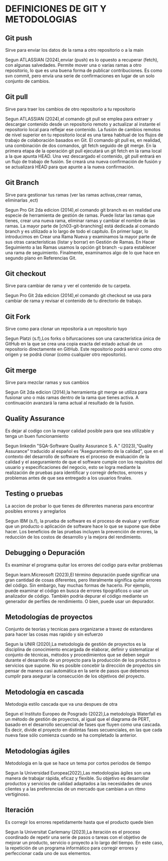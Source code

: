 # DEFINICIONES DE GIT Y METODOLOGIAS 
## Git push 
Sirve para enviar los datos de la rama a otro repositorio o a la main

Segun  ATLASSIAN (2024),enviar (push) es lo opuesto a recuperar (fetch), con algunas salvedades. Permite mover una o varias ramas a otro repositorio, lo que es una buena forma de publicar contribuciones. Es como svn commit, pero envía una serie de confirmaciones en lugar de un solo conjunto de cambios.
## Git pull
Sirve para traer los cambios de otro repositorio a tu repositorio

Segun ATLASSIAN (2024),el comando git pull se emplea para extraer y descargar contenido desde un repositorio remoto y actualizar al instante el repositorio local para reflejar ese contenido. La fusión de cambios remotos de nivel superior en tu repositorio local es una tarea habitual de los flujos de trabajo de colaboración basados en Git. El comando git pull es, en realidad, una combinación de dos comandos, git fetch seguido de git merge. En la primera etapa de la operación git pull ejecutará un git fetch en la rama local a la que apunta HEAD. Una vez descargado el contenido, git pull entrará en un flujo de trabajo de fusión. Se creará una nueva confirmación de fusión y se actualizará HEAD para que apunte a la nueva confirmación.
## Git Branch
Sirve para gestionar tus ramas (ver las ramas activas,crear ramas, eliminarlas ,ect)

Segun Pro Git 2da edicion (2014),el comando git branch es en realidad una especie de herramienta de gestión de ramas. Puede listar las ramas que tienes, crear una nueva rama, eliminar ramas y cambiar el nombre de las ramas.
La mayor parte de [ch03-git-branching] está dedicada al comando branch y es utilizado a lo largo de todo el capítulo. En primer lugar, lo introducimos en Crear una Rama Nueva y examinamos la mayor parte de sus otras características (listar y borrar) en Gestión de Ramas.
En Hacer Seguimiento a las Ramas usamos la opción git branch -u para establecer una rama de seguimiento.
Finalmente, examinamos algo de lo que hace en segundo plano en Referencias Git.
## Git checkout
Sirve para cambiar de rama y ver el contenido de tu carpeta.

Segun Pro Git 2da edicion (2014),el comando git checkout se usa para cambiar de rama y revisar el contenido de tu directorio de trabajo.
## Git Fork
Sirve como para clonar un repositoria a un repositorio tuyo

Segun Platzi (s.f),Los forks o bifurcaciones son una característica única de GitHub en la que se crea una copia exacta del estado actual de un repositorio directamente en GitHub. Este repositorio podrá servir como otro origen y se podrá clonar (como cualquier otro repositorio). 
## Git merge
Sirve para mezclar ramas y sus cambios

Segun Git 2da edicion (2014),la herramienta git merge se utiliza para fusionar uno o más ramas dentro de la rama que tienes activa. A continuación avanzará la rama actual al resultado de la fusión.
## Quality Assurance
Es dejar al codigo con la mayor calidad posible para que sea utilizable y tenga un buen funcionamiento

Segun linkedin "SQA-Software Quality Assurance S. A." (2023),“Quality Assurance” traducido al español es “Aseguramiento de la calidad”, que en el contexto del desarrollo de software es el proceso de evaluación de la calidad y el aseguramiento de que el software cumple con los requisitos del usuario y especificaciones del negocio, esto se logra mediante la realización de pruebas para identificar y corregir defectos, errores y problemas antes de que sea entregado a los usuarios finales.
## Testing o pruebas
La accion de probar lo que tienes de diferentes maneras para encontrar posibles errores y arreglarlos

Segun IBM (s.f), la prueba de software es el proceso de evaluar y verificar que un producto o aplicación de software hace lo que se supone que debe hacer. Los beneficios de las pruebas incluyen la prevención de errores, la reducción de los costos de desarrollo y la mejora del rendimiento.
## Debugging o Depuración
Es examinar el programa  quitar los errores del codigo para evitar problemas 

Segun learn.Micreosoft (2023),El término depuración puede significar una gran cantidad de cosas diferentes, pero literalmente significa quitar errores del código. Sin embargo, hay muchas formas de hacerlo. Por ejemplo, puede examinar el código en busca de errores tipográficos o usar un analizador de código. También podría depurar el código mediante un generador de perfiles de rendimiento. O bien, puede usar un depurador.
## Metodologías de proyectos
Conjunto de teorias y tecnicas para organizarse a travez de estandares para hacer las cosas mas rapido y sin esfuerzo

Segun la UNIR (2020),La metodología de gestión de proyectos es la disciplina de conocimiento encargada de elaborar, definir y sistematizar el conjunto de técnicas, métodos y procedimientos que se deben seguir durante el desarrollo de un proyecto para la producción de los productos o servicios que supone.
No es posible concebir la dirección de proyectos sin pensar de manera casi automática en la serie de pasos que debemos cumplir para asegurar la consecución de los objetivos del proyecto.
## Metodología en cascada
Metodogia estilo cascada que va una despues de otra 

Segun el Instituto Europeo de Posgrado (2022),La metodología Waterfall es un método de gestión de proyectos, al igual que el diagrama de PERT, basado en el desarrollo secuencial de fases que fluyen como una cascada. Es decir, divide el proyecto en distintas fases secuenciales, en las que cada nueva fase sólo comienza cuando se ha completado la anterior.
## Metodologías ágiles
Metodologia en la que se hace un tema por cortos periodos de tiempo

Segun la Universidad Europea(2022),Las metodologías ágiles son una manera de trabajar rápida, eficaz y flexible. Su objetivo es desarrollar productos y servicios de calidad adaptados a las necesidades de unos clientes y a las preferencias de un mercado que cambian a un ritmo vertiginoso. 
## Iteración
Es corregir los errores repetidamente hasta que el producto quede bien 

Segun la Universitat Carlemany (2023),La iteración es el proceso coordinado de repetir una serie de pasos o tareas con el objetivo de mejorar un producto, servicio o proyecto a lo largo del tiempo. En este caso, la repetición de un programa informático para corregir errores y perfeccionar cada uno de sus elementos.